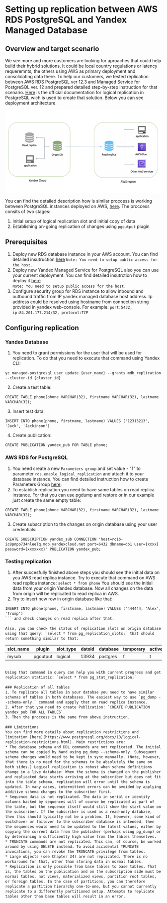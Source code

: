 # Setting up replication between AWS RDS PostgreSQL and Yandex Managed Database

## Overview and target scenario 
We see more and more customers are looking for aproaches that could help build their hybrid solutions. It could be local country regulations or latency requeremnts, the others using AWS as primary deployment and consolidating data there. To help our customers, we tested replication between AWS RDS PostgreSQL ver 12.3 and Managed Service for PostgreSQL ver. 12 and prepared detailed step-by-step instruction for that scenario. [Here](https://www.postgresql.org/docs/10/logical-replication.html) is the official documentation for logical replication in PostgreSQL wich is used to create that solution.  Below you can see deployment architecture. 

![Replication Diagram](managed_db_replication.png "Replication Diagram")


You can find the detailed description how is similar proccess is working between PostgreSQL instances deployed on AWS, [here](https://aws.amazon.com/blogs/database/using-logical-replication-to-replicate-managed-amazon-rds-for-postgresql-and-amazon-aurora-to-self-managed-postgresql/). The proccess consits of two stages:
1. Initial setup of logical replication slot and initial copy of data
2. Establishing on-going replication of changes using `pgoutput` plugin  

## Prerequisites

1. Deploy new RDS database instance in your AWS account. You can find detailed insutruction [here](https://docs.aws.amazon.com/AmazonRDS/latest/UserGuide/CHAP_GettingStarted.CreatingConnecting.PostgreSQL.html) 
`Note: You need to setup public access for the host.`
2. Deploy new Yandex Managed Service for PostgreSQL also you can use your current deployment. You can find detailed insutrction how to deploy it [here](https://cloud.yandex.ru/docs/managed-postgresql/quickstart)  
`Note: You need to setup public access for the host.`
3. Configure security group for RDS instance to allow inbound and outbound traffic from IP yandex managed database host address. Ip address could be resolved using hostname from connection string provided in yandex web-console. 
For example: `port:5432, ip:84.201.177.214/32, protocol:TCP`

## Configuring replication

### Yandex Database
1. You need to grant permissions for the user that will be used for replication. To do that you need to execute that command using Yandex CLI:

```
yc managed-postgresql user update {user_name} --grants mdb_replication --cluster-id {cluster_id}
```

2. Create a test table:

```
CREATE TABLE phone(phone VARCHAR(32), firstname VARCHAR(32), lastname VARCHAR(32);
```

3. Insert test data:

```
INSERT INTO phone(phone, firstname, lastname) VALUES ('12313213', 'Jack', 'Jackinson')
```

4. Create publication:

```
CREATE PUBLICATION yandex_pub FOR TABLE phone;
```


### AWS RDS for PostgreSQL
1. You need create a new `Parameters group` and set value - "1" to parameter `rds.enable_logical_replication` and attach it to your database instance. You can find detailed instruction how to create Parameters Group [here](https://docs.aws.amazon.com/AmazonRDS/latest/UserGuide/USER_WorkingWithParamGroups.html).
2. To establish replication you need to have same tables on read replica instance. For that you can use pgdump and restore or in our example just create the same empty table:
```
CREATE TABLE phone(phone VARCHAR(32), firstname VARCHAR(32), lastname VARCHAR(32);
```
3. Create subscription to the changes on origin database using your user credentials:
```
СREATE SUBSCRIPTION yandex_sub CONNECTION 'host=rc1b-ic8pnpo734nleelq.mdb.yandexcloud.net port=6432 dbname=db1 user={xxxx} password={xxxxxxx}' PUBLICATION yandex_pub;
```

### Testing replication
1. After succesfully finished above steps you should see the initial data on you AWS read replica instance. Try to execute that command on AWS read replica instance:
`select * from phone` You should see the initial data from your origin Yandex database. Now all changes on the data from origin will be replicated to read replica in AWS. 
2. Try to insert new row in origin database like that:
```
INSERT INTO phone(phone, firstname, lastname) VALUES ('444444, 'Alex', 'Trump')
``` and check changes on read replica after that.

Also, you can check the status of replication slots on origin database using that query: `select * from pg_replication_slots;` that should return something similar to that: 

```
slot_name |  plugin  | slot_type | datoid | database | temporary | active | active_pid | xmin | catalog_xmin | restart_lsn | confirmed_flush_lsn 
-----------|----------|-----------|--------|----------|-----------|--------|------------|------|--------------|-------------|---------------------
 mysub     | pgoutput | logical   |  13934 | postgres | f         | t      |      31772 |      |          661 | 0/12016490  | 0/120164C8
 ```

Using that command in query can help you with current progress and get replication statistic: `select * from pg_stat_replication;`

### Replication of all tables
1. To replicate all tables in your databse you need to have similar schemas of tables in both databases. The easiest way to use `pg_dump --schema-only.` command and appply that on read replica instance.  
2. After that you need to create Publication: `CREATE PUBLICATION yandex_pub FOR ALL TABLES`
3. Then the proccess is the same from above instruction. 

### Limitations
You can find more details about replication restrictions and limitation [here](https://www.postgresql.org/docs/10/logical-replication-restrictions.html). Main restrictions are:
* The database schema and DDL commands are not replicated. The initial schema can be copied by hand using pg_dump --schema-only. Subsequent schema changes would need to be kept in sync manually. (Note, however, that there is no need for the schemas to be absolutely the same on both sides.) Logical replication is robust when schema definitions change in a live database: When the schema is changed on the publisher and replicated data starts arriving at the subscriber but does not fit into the table schema, replication will error until the schema is updated. In many cases, intermittent errors can be avoided by applying additive schema changes to the subscriber first.
* Sequence data is not replicated. The data in serial or identity columns backed by sequences will of course be replicated as part of the table, but the sequence itself would still show the start value on the subscriber. If the subscriber is used as a read-only database, then this should typically not be a problem. If, however, some kind of switchover or failover to the subscriber database is intended, then the sequences would need to be updated to the latest values, either by copying the current data from the publisher (perhaps using pg_dump) or by determining a sufficiently high value from the tables themselves.
* TRUNCATE commands are not replicated. This can, of course, be worked around by using DELETE instead. To avoid accidental TRUNCATE invocations, you can revoke the TRUNCATE privilege from tables.
* Large objects (see Chapter 34) are not replicated. There is no workaround for that, other than storing data in normal tables.
* Replication is only possible from base tables to base tables. That is, the tables on the publication and on the subscription side must be normal tables, not views, materialized views, partition root tables, or foreign tables. In the case of partitions, you can therefore replicate a partition hierarchy one-to-one, but you cannot currently replicate to a differently partitioned setup. Attempts to replicate tables other than base tables will result in an error.

